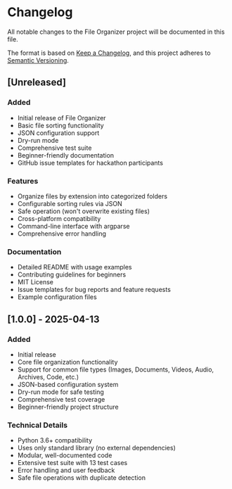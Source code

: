 # Changelog

All notable changes to the File Organizer project will be documented in this file.

The format is based on [Keep a Changelog](https://keepachangelog.com/en/1.0.0/),
and this project adheres to [Semantic Versioning](https://semver.org/spec/v2.0.0.html).

## [Unreleased]

### Added
- Initial release of File Organizer
- Basic file sorting functionality
- JSON configuration support
- Dry-run mode
- Comprehensive test suite
- Beginner-friendly documentation
- GitHub issue templates for hackathon participants

### Features
- Organize files by extension into categorized folders
- Configurable sorting rules via JSON
- Safe operation (won't overwrite existing files)
- Cross-platform compatibility
- Command-line interface with argparse
- Comprehensive error handling

### Documentation
- Detailed README with usage examples
- Contributing guidelines for beginners
- MIT License
- Issue templates for bug reports and feature requests
- Example configuration files

## [1.0.0] - 2025-04-13

### Added
- Initial release
- Core file organization functionality
- Support for common file types (Images, Documents, Videos, Audio, Archives, Code, etc.)
- JSON-based configuration system
- Dry-run mode for safe testing
- Comprehensive test coverage
- Beginner-friendly project structure

### Technical Details
- Python 3.6+ compatibility
- Uses only standard library (no external dependencies)
- Modular, well-documented code
- Extensive test suite with 13 test cases
- Error handling and user feedback
- Safe file operations with duplicate detection

